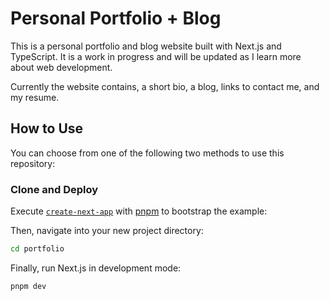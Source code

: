 # Personal Portfolio + Blog

This is a personal portfolio and blog website built with Next.js and TypeScript. It is a work in progress and will be updated as I learn more about web development. 

Currently the website contains, a short bio, a blog, links to contact me, and my resume.

## How to Use

You can choose from one of the following two methods to use this repository:


### Clone and Deploy

Execute [`create-next-app`](https://github.com/vercel/next.js/tree/canary/packages/create-next-app) with [pnpm](https://pnpm.io/installation) to bootstrap the example:


Then, navigate into your new project directory:

```bash
cd portfolio
```

Finally, run Next.js in development mode:

```bash
pnpm dev
```